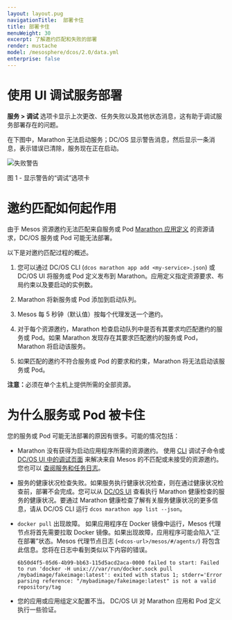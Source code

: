 ```yaml
---
layout: layout.pug
navigationTitle:  部署卡住
title: 部署卡住
menuWeight: 30
excerpt: 了解邀约匹配和失败的部署
render: mustache
model: /mesosphere/dcos/2.0/data.yml
enterprise: false
---
```

# 使用 UI 调试服务部署

**服务 > 调试** 选项卡显示上次更改、任务失败以及其他状态消息，这有助于调试服务部署存在的问题。

在下图中，Marathon 无法启动服务；DC/OS 显示警告消息，然后显示一条消息，表示错误已清除，服务现在正在启动。

![失败警告](/mesosphere/dcos/2.0/img/GUI-Services-Failure-to-Launch.png)

图 1 - 显示警告的“调试”选项卡

# 邀约匹配如何起作用

由于 Mesos 资源邀约无法匹配来自服务或 Pod [Marathon 应用定义](/mesosphere/dcos/2.0/deploying-services/creating-services/) 的资源请求，DC/OS 服务或 Pod 可能无法部署。

以下是对邀约匹配过程的概述。

1. 您可以通过 DC/OS CLI (`dcos marathon app add <my-service>.json`) 或 DC/OS UI 将服务或 Pod 定义发布到 Marathon。应用定义指定资源要求、布局约束以及要启动的实例数。

1. Marathon 将新服务或 Pod 添加到启动队列。

1. Mesos 每 5 秒钟（默认值）按每个代理发送一个邀约。

1. 对于每个资源邀约，Marathon 检查启动队列中是否有其要求均匹配邀约的服务或 Pod。如果 Marathon 发现存在其要求匹配邀约的服务或 Pod，Marathon 将启动该服务。

1. 如果匹配的邀约不符合服务或 Pod 的要求和约束，Marathon 将无法启动该服务或 Pod。

<p class="message--note"><strong>注意：</strong>必须在单个主机上提供所需的全部资源。</p>

# 为什么服务或 Pod 被卡住

您的服务或 Pod 可能无法部署的原因有很多。可能的情况包括：

- Marathon 没有获得为启动应用程序所需的资源邀约。
  使用 [CLI](/mesosphere/dcos/2.0/monitoring/debugging/cli-debugging/) 调试子命令或 [DC/OS UI 中的调试页面](/mesosphere/dcos/2.0/monitoring/debugging/gui-debugging/) 来解决来自 Mesos 的不匹配或未接受的资源邀约。您也可以 [查阅服务和任务日志](/mesosphere/dcos/2.0/monitoring/logging/)。

- 服务的健康状况检查失败。如果服务执行健康状况检查，则在通过健康状况检查前，部署不会完成。您可以从 [DC/OS UI](/mesosphere/dcos/2.0/monitoring/debugging/gui-debugging/) 查看执行 Marathon 健康检查的服务的健康状况。要通过 Marathon 健康检查了解有关服务健康状况的更多信息，请从 DC/OS CLI 运行 `dcos marathon app list --json`。

- `docker pull` 出现故障。
  如果应用程序在 Docker 镜像中运行，Mesos 代理节点将首先需要拉取 Docker 镜像。如果出现故障，应用程序可能会陷入“正在部署”状态。Mesos 代理节点日志 (`<dcos-url>/mesos/#/agents/`) 将包含此信息。您将在日志中看到类似以下内容的错误。

  ```
  6b50d4f5-05d6-4b99-bb63-115d5acd2aca-0000 failed to start: Failed to run 'docker -H unix:///var/run/docker.sock pull /mybadimage/fakeimage:latest': exited with status 1; stderr='Error parsing reference: "/mybadimage/fakeimage:latest" is not a valid repository/tag
  ```

- 您的应用或应用组定义配置不当。
  DC/OS UI 对 Marathon 应用和 Pod 定义执行一些验证。
